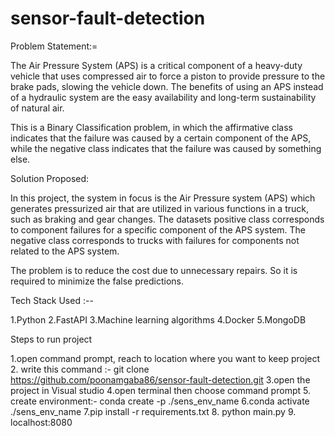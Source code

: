 # sensor-fault-detection
Problem Statement:= 

The Air Pressure System (APS) is a critical component of a heavy-duty vehicle that uses compressed air to force a piston to provide pressure to the brake pads, slowing the vehicle down. The benefits of using an APS instead of a hydraulic system are the easy availability and long-term sustainability of natural air.

This is a Binary Classification problem, in which the affirmative class indicates that the failure was caused by a certain component of the APS, while the negative class indicates that the failure was caused by something else.

Solution Proposed:


In this project, the system in focus is the Air Pressure system (APS) which generates pressurized air that are utilized in various functions in a truck, such as braking and gear changes. The datasets positive class corresponds to component failures for a specific component of the APS system. The negative class corresponds to trucks with failures for components not related to the APS system.

The problem is to reduce the cost due to unnecessary repairs. So it is required to minimize the false predictions.

Tech Stack Used :--


1.Python
2.FastAPI
3.Machine learning algorithms
4.Docker
5.MongoDB


Steps to run project

1.open command prompt, reach to location where you want to keep project
2. write this command :- git clone https://github.com/poonamgaba86/sensor-fault-detection.git
3.open the project in Visual studio
4.open terminal then choose command prompt
5. create environment:-  conda create -p ./sens_env_name
6.conda activate ./sens_env_name
7.pip install -r requirements.txt
8. python main.py
9. localhost:8080